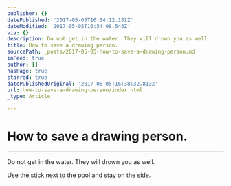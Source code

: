 ```yaml
---
publisher: {}
datePublished: '2017-05-05T16:54:12.151Z'
dateModified: '2017-05-05T16:54:08.543Z'
via: {}
description: Do not get in the water. They will drown you as well.
title: How to save a drawing person.
sourcePath: _posts/2017-05-05-how-to-save-a-drawing-person.md
inFeed: true
author: []
hasPage: true
starred: true
datePublishedOriginal: '2017-05-05T16:38:32.813Z'
url: how-to-save-a-drawing-person/index.html
_type: Article

---
```

# How to save a drawing person.

---

Do not get in the water. They will drown you as well.

Use the stick next to the pool and stay on the side.